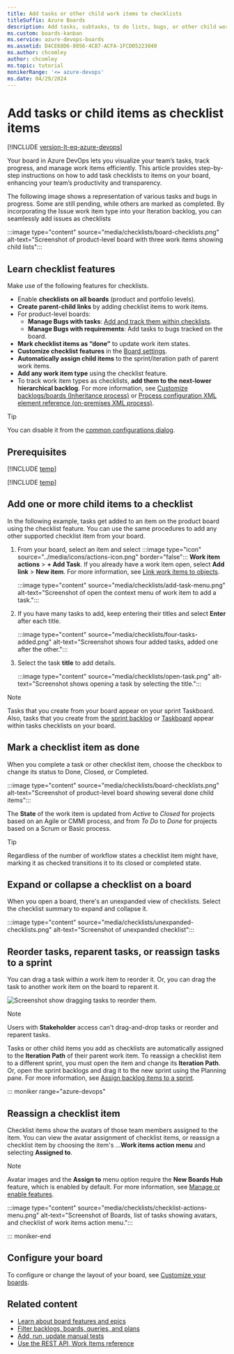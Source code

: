 ```yaml
---
title: Add tasks or other child work items to checklists
titleSuffix: Azure Boards
description: Add tasks, subtasks, to do lists, bugs, or other child work items as checklists to your board for lightweight tracking in Azure Board and Azure DevOps.
ms.custom: boards-kanban 
ms.service: azure-devops-boards
ms.assetid: D4CE68D6-8056-4CB7-ACFA-1FCD05223040 
ms.author: chcomley
author: chcomley
ms.topic: tutorial
monikerRange: '<= azure-devops'
ms.date: 04/29/2024
---
```


# Add tasks or child items as checklist items

[!INCLUDE [version-lt-eq-azure-devops](../../includes/version-lt-eq-azure-devops.md)]

Your board in Azure DevOps lets you visualize your team’s tasks, track progress, and manage work items efficiently. This article provides step-by-step instructions on how to add task checklists to items on your board, enhancing your team’s productivity and transparency.

The following image shows a representation of various tasks and bugs in progress. Some are still pending, while others are marked as completed. By incorporating the Issue work item type into your Iteration backlog, you can seamlessly add issues as checklists

:::image type="content" source="media/checklists/board-checklists.png" alt-text="Screenshot of product-level board with three work items showing child lists":::

## Learn checklist features

Make use of the following features for checklists. 

- Enable **checklists on all boards** (product and portfolio levels).
- **Create parent-child links** by adding checklist items to work items.
- For product-level boards:
  - **Manage Bugs with tasks**: [Add and track them within checklists](../../organizations/settings/show-bugs-on-backlog.md).
  - **Manage Bugs with requirements**: Add tasks to bugs tracked on the board.
- **Mark checklist items as “done”** to update work item states.
- **Customize checklist features** in the [Board settings](customize-cards.md).
- **Automatically assign child items** to the sprint/iteration path of parent work items.
- **Add any work item type** using the checklist feature.
- To track work item types as checklists, **add them to the next-lower hierarchical backlog**. For more information, see [Customize backlogs/boards (Inheritance process)](../../organizations/settings/work/customize-process-backlogs-boards.md) or [Process configuration XML element reference (on-premises XML process)](../../reference/xml/process-configuration-xml-element.md).

> [!TIP]    
> You can disable it from the [common configurations dialog](customize-cards.md).  

## Prerequisites

[!INCLUDE [temp](../includes/prerequisites-kanban.md)]

[!INCLUDE [temp](../includes/open-kanban-board.md)]

## Add one or more child items to a checklist

In the following example, tasks get added to an item on the product board using the checklist feature. You can use the same procedures to add any other supported checklist item from your board.  

1. From your board, select an item and select :::image type="icon" source="../media/icons/actions-icon.png" border="false"::: **Work item actions** > **+ Add Task**. If you already have a work item open, select **Add link** > **New item**. For more information, see [Link work items to objects](../backlogs/add-link.md).

    :::image type="content" source="media/checklists/add-task-menu.png" alt-text="Screenshot of open the context menu of work item to add a task.":::

2. If you have many tasks to add, keep entering their titles and select **Enter** after each title.  

    :::image type="content" source="media/checklists/four-tasks-added.png" alt-text="Screenshot shows four added tasks, added one after the other.":::
    
3. Select the task **title** to add details. 
    
    :::image type="content" source="media/checklists/open-task.png" alt-text="Screenshot shows opening a task by selecting the title.":::

> [!NOTE]  
> Tasks that you create from your board appear on your sprint Taskboard. Also, tasks that you create from the [sprint backlog](../sprints/assign-work-sprint.md) or [Taskboard](../sprints/task-board.md) appear within tasks checklists on your board.  

## Mark a checklist item as done 

When you complete a task or other checklist item, choose the checkbox to change its status to Done, Closed, or Completed. 

:::image type="content" source="media/checklists/board-checklists.png" alt-text="Screenshot of product-level board showing several done child items":::

The **State** of the work item is updated from *Active* to *Closed* for projects based on an Agile or CMMI process, and from *To Do* to *Done* for projects based on a Scrum or Basic process. 

> [!TIP]  
> Regardless of the number of workflow states a checklist item might have, marking it as checked transitions it to its closed or completed state.     

## Expand or collapse a checklist on a board

When you open a board, there's an unexpanded view of checklists. Select the checklist summary to expand and collapse it. 

:::image type="content" source="media/checklists/unexpanded-checklists.png" alt-text="Screenshot of unexpanded checklist":::

## Reorder tasks, reparent tasks, or reassign tasks to a sprint 

You can drag a task within a work item to reorder it. Or, you can drag the task to another work item on the board to reparent it. 

![Screenshot show dragging tasks to reorder them.](../get-started/media/plan-track-work/reorder-task.png)

> [!NOTE]   
> Users with **Stakeholder** access can't drag-and-drop tasks or reorder and reparent tasks.

Tasks or other child items you add as checklists are automatically assigned to the **Iteration Path** of their parent work item. To reassign a checklist item to a different sprint, you must open the item and change its **Iteration Path**. Or, open the sprint backlogs and drag it to the new sprint using the Planning pane. For more information, see [Assign backlog items to a sprint](../sprints/assign-work-sprint.md).  

<a id="checklist-actions"></a> 

::: moniker range="azure-devops"

## Reassign a checklist item 

Checklist items show the avatars of those team members assigned to the item. You can view the avatar assignment of checklist items, or reassign a checklist item by choosing the item's &hellip;**Work items action menu** and selecting **Assigned to**.  

> [!NOTE]   
> Avatar images and the **Assign to** menu option require the **New Boards Hub** feature, which is enabled by default. For more information, see [Manage or enable features](../../project/navigation/preview-features.md).

:::image type="content" source="media/checklists/checklist-actions-menu.png" alt-text="Screenshot of Boards, list of tasks showing avatars, and checklist of work items action menu.":::

::: moniker-end

## Configure your board

To configure or change the layout of your board, see [Customize your boards](../configure-customize.md). 

## Related content

- [Learn about board features and epics](kanban-epics-features-stories.md)
- [Filter backlogs, boards, queries, and plans](../backlogs/filter-backlogs-boards-plans.md)
- [Add, run, update manual tests](add-run-update-tests.md)
- [Use the REST API, Work Items reference](/rest/api/azure/devops/wit/work-items/create)
